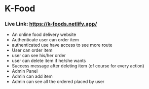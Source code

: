 # K-Food
### Live Link: https://k-foods.netlify.app/
- An online food delivery website
- Authenticate user can order item
- authenticated use have access to see more route
- User can order item
- user can see his/her order
- user can delete item if he/she wants
- Success message after deleting item (of course for every action)
- Admin Panel
- Admin can add item
- Admin can see all the ordered placed by user

